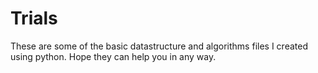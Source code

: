 # Trials

These are some of the basic datastructure and algorithms files 
I created using python. 
Hope they can help you in any way.
